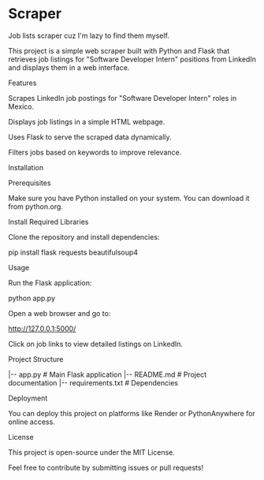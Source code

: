 # Scraper
Job lists scraper cuz I'm lazy to find them myself.

This project is a simple web scraper built with Python and Flask that retrieves job listings for "Software Developer Intern" positions from LinkedIn and displays them in a web interface.

Features

Scrapes LinkedIn job postings for "Software Developer Intern" roles in Mexico.

Displays job listings in a simple HTML webpage.

Uses Flask to serve the scraped data dynamically.

Filters jobs based on keywords to improve relevance.

Installation

Prerequisites

Make sure you have Python installed on your system. You can download it from python.org.

Install Required Libraries

Clone the repository and install dependencies:

pip install flask requests beautifulsoup4

Usage

Run the Flask application:

python app.py

Open a web browser and go to:

http://127.0.0.1:5000/

Click on job links to view detailed listings on LinkedIn.

Project Structure

|-- app.py                # Main Flask application
|-- README.md             # Project documentation
|-- requirements.txt      # Dependencies

Deployment

You can deploy this project on platforms like Render or PythonAnywhere for online access.

License

This project is open-source under the MIT License.

Feel free to contribute by submitting issues or pull requests!

